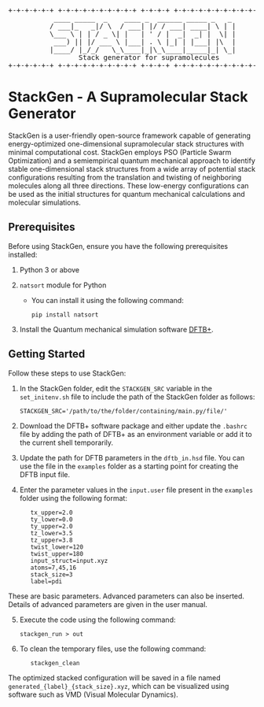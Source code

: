 <pre>
+-+-+-+-+-+ +-+-+-+-+-+-+-+-+-+ +-+-+-+ +-+-+-+-+-+-+-+-+-+-+-+-+-+-+
           ____ _____  _    ____ _  ______ _____ _   _
          / ___|_   _|/ \  / ___| |/ / ___| ____| \ | |
          \___ \ | | / _ \| |   | ' / |  _|  _| |  \| |
           ___) || |/ ___ \ |___| . \ |_| | |___| |\  |
          |____/ |_/_/   \_\____|_|\_\____|_____|_| \_|
                 Stack generator for supramolecules
+-+-+-+-+-+ +-+-+-+-+-+-+-+-+-+ +-+-+-+ +-+-+-+-+-+-+-+-+-+-+-+-+-+-+
</pre>

# StackGen - A Supramolecular Stack Generator

StackGen is a user-friendly open-source framework capable of generating energy-optimized one-dimensional supramolecular stack structures with minimal computational cost. StackGen employs PSO (Particle Swarm Optimization) and a semiempirical quantum mechanical approach to identify stable one-dimensional stack structures from a wide array of potential stack configurations resulting from the translation and twisting of neighboring molecules along all three directions. These low-energy configurations can be used as the initial structures for quantum mechanical calculations and molecular simulations.

## Prerequisites

Before using StackGen, ensure you have the following prerequisites installed:

1. Python 3 or above
2. `natsort` module for Python
   - You can install it using the following command:
     ```
     pip install natsort
     ```

3. Install the Quantum mechanical simulation software [DFTB+](https://dftbplus.org/download).

## Getting Started

Follow these steps to use StackGen:

1. In the StackGen folder, edit the `STACKGEN_SRC` variable in the `set_initenv.sh` file to include the path of the StackGen folder as follows:
	```
	STACKGEN_SRC='/path/to/the/folder/containing/main.py/file/'
	```

2. Download the DFTB+ software package and either update the `.bashrc` file by adding the path of DFTB+ as an environment variable or add it to the current shell temporarily.

3. Update the path for DFTB parameters in the `dftb_in.hsd` file. You can use the file in the `examples` folder as a starting point for creating the DFTB input file.

4. Enter the parameter values in the `input.user` file present in the `examples` folder using the following format:
	```
       tx_upper=2.0 
       ty_lower=0.0 
       ty_upper=2.0 
       tz_lower=3.5 
       tz_upper=3.8 
       twist_lower=120 
       twist_upper=180 
       input_struct=input.xyz 
       atoms=7,45,16 
       stack_size=3 
       label=pdi 
	```

  These are basic parameters. Advanced parameters can also be inserted. Details of advanced parameters are given in the user manual.

5. Execute the code using the following command:
	```
	stackgen_run > out
	```

6. To clean the temporary files, use the following command:
	```
       stackgen_clean 
	```


The optimized stacked configuration will be saved in a file named `generated_{label}_{stack_size}.xyz`, which can be visualized using software such as VMD (Visual Molecular Dynamics).


